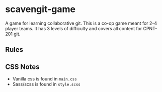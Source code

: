 # scavengit-game
A game for learning collaborative git. This is a co-op game meant for 2-4 player teams. It has 3 levels of difficulty and covers all content for CPNT-201 git.

## Rules

## CSS Notes
- Vanilla css is found in `main.css`
- Sass/scss is found in `style.scss`